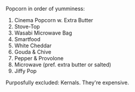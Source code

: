 Popcorn in order of yumminess:

1. Cinema Popcorn w. Extra Butter
2. Stove-Top
3. Wasabi Microwave Bag
4. Smartfood
  1. White Cheddar
  2. Gouda & Chive
  3. Pepper & Provolone
5. Microwave (pref. extra butter or salted)
6. Jiffy Pop


Purposfully excluded: Kernals. They're expensive.
